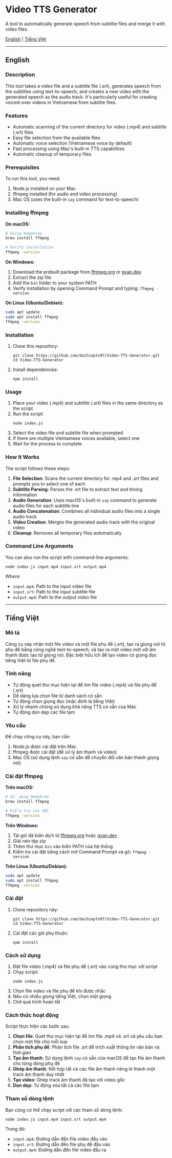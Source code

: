 # Video TTS Generator

A tool to automatically generate speech from subtitle files and merge it with video files.

[English](#english) | [Tiếng Việt](#tiếng-việt)

---

<a name="english"></a>
## English

### Description

This tool takes a video file and a subtitle file (.srt), generates speech from the subtitles using text-to-speech, and creates a new video with the generated speech as the audio track. It's particularly useful for creating voiced-over videos in Vietnamese from subtitle files.

### Features

- Automatic scanning of the current directory for video (.mp4) and subtitle (.srt) files
- Easy file selection from the available files
- Automatic voice selection (Vietnamese voice by default)
- Fast processing using Mac's built-in TTS capabilities
- Automatic cleanup of temporary files

### Prerequisites

To run this tool, you need:

1. Node.js installed on your Mac
2. ffmpeg installed (for audio and video processing)
3. Mac OS (uses the built-in `say` command for text-to-speech)

### Installing ffmpeg

**On macOS:**
```bash
# Using Homebrew
brew install ffmpeg

# Verify installation
ffmpeg -version
```

**On Windows:**
1. Download the prebuilt package from [ffmpeg.org](https://ffmpeg.org/download.html) or [gyan.dev](https://www.gyan.dev/ffmpeg/builds/)
2. Extract the zip file
3. Add the `bin` folder to your system PATH
4. Verify installation by opening Command Prompt and typing: `ffmpeg -version`

**On Linux (Ubuntu/Debian):**
```bash
sudo apt update
sudo apt install ffmpeg
ffmpeg -version
```

### Installation

1. Clone this repository:
   ```
   git clone https://github.com/daihieptn97/Video-TTS-Generator.git
   cd Video-TTS-Generator
   ```

2. Install dependencies:
   ```
   npm install
   ```

### Usage

1. Place your video (.mp4) and subtitle (.srt) files in the same directory as the script
2. Run the script:
   ```
   node index.js
   ```
3. Select the video file and subtitle file when prompted
4. If there are multiple Vietnamese voices available, select one
5. Wait for the process to complete

### How It Works

The script follows these steps:

1. **File Selection**: Scans the current directory for .mp4 and .srt files and prompts you to select one of each
2. **Subtitle Parsing**: Parses the .srt file to extract text and timing information
3. **Audio Generation**: Uses macOS's built-in `say` command to generate audio files for each subtitle line
4. **Audio Concatenation**: Combines all individual audio files into a single audio track
5. **Video Creation**: Merges the generated audio track with the original video
6. **Cleanup**: Removes all temporary files automatically

### Command Line Arguments

You can also run the script with command-line arguments:

```
node index.js input.mp4 input.srt output.mp4
```

Where:
- `input.mp4`: Path to the input video file
- `input.srt`: Path to the input subtitle file
- `output.mp4`: Path to the output video file

---

<a name="tiếng-việt"></a>
## Tiếng Việt

### Mô tả

Công cụ này nhận một file video và một file phụ đề (.srt), tạo ra giọng nói từ phụ đề bằng công nghệ text-to-speech, và tạo ra một video mới với âm thanh được tạo từ giọng nói. Đặc biệt hữu ích để tạo video có giọng đọc tiếng Việt từ file phụ đề.

### Tính năng

- Tự động quét thư mục hiện tại để tìm file video (.mp4) và file phụ đề (.srt)
- Dễ dàng lựa chọn file từ danh sách có sẵn
- Tự động chọn giọng đọc (mặc định là tiếng Việt)
- Xử lý nhanh chóng sử dụng khả năng TTS có sẵn của Mac
- Tự động dọn dẹp các file tạm

### Yêu cầu

Để chạy công cụ này, bạn cần:

1. Node.js được cài đặt trên Mac
2. ffmpeg được cài đặt (để xử lý âm thanh và video)
3. Mac OS (sử dụng lệnh `say` có sẵn để chuyển đổi văn bản thành giọng nói)

### Cài đặt ffmpeg

**Trên macOS:**
```bash
# Sử dụng Homebrew
brew install ffmpeg

# Kiểm tra cài đặt
ffmpeg -version
```

**Trên Windows:**
1. Tải gói đã biên dịch từ [ffmpeg.org](https://ffmpeg.org/download.html) hoặc [gyan.dev](https://www.gyan.dev/ffmpeg/builds/)
2. Giải nén tệp zip
3. Thêm thư mục `bin` vào biến PATH của hệ thống
4. Kiểm tra cài đặt bằng cách mở Command Prompt và gõ: `ffmpeg -version`

**Trên Linux (Ubuntu/Debian):**
```bash
sudo apt update
sudo apt install ffmpeg
ffmpeg -version
```

### Cài đặt

1. Clone repository này:
   ```
   git clone https://github.com/daihieptn97/Video-TTS-Generator.git
   cd Video-TTS-Generator
   ```

2. Cài đặt các gói phụ thuộc:
   ```
   npm install
   ```

### Cách sử dụng

1. Đặt file video (.mp4) và file phụ đề (.srt) vào cùng thư mục với script
2. Chạy script:
   ```
   node index.js
   ```
3. Chọn file video và file phụ đề khi được nhắc
4. Nếu có nhiều giọng tiếng Việt, chọn một giọng
5. Chờ quá trình hoàn tất

### Cách thức hoạt động

Script thực hiện các bước sau:

1. **Chọn file**: Quét thư mục hiện tại để tìm file .mp4 và .srt và yêu cầu bạn chọn một file cho mỗi loại
2. **Phân tích phụ đề**: Phân tích file .srt để trích xuất thông tin văn bản và thời gian
3. **Tạo âm thanh**: Sử dụng lệnh `say` có sẵn của macOS để tạo file âm thanh cho từng dòng phụ đề
4. **Ghép âm thanh**: Kết hợp tất cả các file âm thanh riêng lẻ thành một track âm thanh duy nhất
5. **Tạo video**: Ghép track âm thanh đã tạo với video gốc
6. **Dọn dẹp**: Tự động xóa tất cả các file tạm

### Tham số dòng lệnh

Bạn cũng có thể chạy script với các tham số dòng lệnh:

```
node index.js input.mp4 input.srt output.mp4
```

Trong đó:
- `input.mp4`: Đường dẫn đến file video đầu vào
- `input.srt`: Đường dẫn đến file phụ đề đầu vào
- `output.mp4`: Đường dẫn đến file video đầu ra
